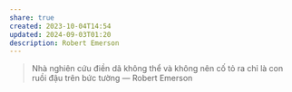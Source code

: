 ```yaml
---
share: true
created: 2023-10-04T14:54
updated: 2024-09-03T01:20
description: Robert Emerson
---
```

> Nhà nghiên cứu điền dã không thể và không nên cố tỏ ra chỉ là con ruồi đậu trên bức tường
> — Robert Emerson
